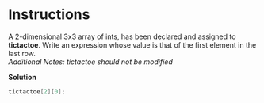 # Instructions

A 2-dimensional 3x3 array of ints, has been declared and assigned to **tictactoe**. Write an expression whose value is that of the first element in the last row.  
*Additional Notes: tictactoe should not be modified*

**Solution**

```java
tictactoe[2][0];
```
